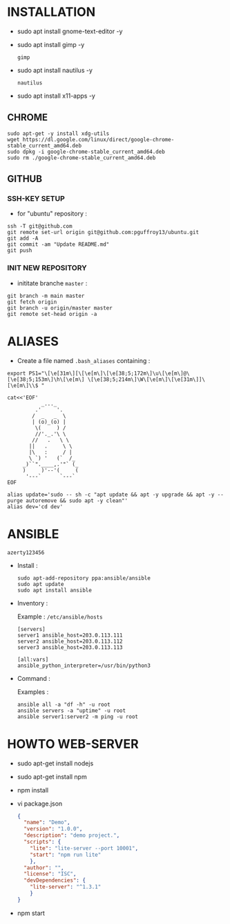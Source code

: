 # INSTALLATION 

- sudo apt install gnome-text-editor -y
- sudo apt install gimp -y

  ```
  gimp
  ```
- sudo apt install nautilus -y
  ```
  nautilus
  ```
- sudo apt install x11-apps -y

## CHROME

```
sudo apt-get -y install xdg-utils
wget https://dl.google.com/linux/direct/google-chrome-stable_current_amd64.deb
sudo dpkg -i google-chrome-stable_current_amd64.deb
sudo rm ./google-chrome-stable_current_amd64.deb
```

## GITHUB 

### SSH-KEY SETUP

- for "ubuntu" repository : 

```shell
ssh -T git@github.com
git remote set-url origin git@github.com:pguffroy13/ubuntu.git
git add -A
git commit -am "Update README.md"
git push
```

### INIT NEW REPOSITORY

- inititate branche ``master`` :

```shell
git branch -m main master
git fetch origin
git branch -u origin/master master
git remote set-head origin -a
```

# ALIASES

- Create a file named ``.bash_aliases`` containing :

```shell
export PS1="\[\e[31m\][\[\e[m\]\[\e[38;5;172m\]\u\[\e[m\]@\[\e[38;5;153m\]\h\[\e[m\] \[\e[38;5;214m\]\W\[\e[m\]\[\e[31m\]]\[\e[m\]\\$ "

cat<<'EOF'
           _..._
         .'     '.
        /  _   _  \
        | (o)_(o) |
         \(     ) /
         //'._.'\ \
        //   .   \ \
       ||   .     \ \
       |\   :     / |
       \ `) '   (`  /_
     _)``".____,.'"` (_
     )     )'--'(     (
      '---`      `---`
EOF

alias update='sudo -- sh -c "apt update && apt -y upgrade && apt -y --purge autoremove && sudo apt -y clean"'
alias dev='cd dev'
```

# ANSIBLE 

``azerty123456``

- Install :

  ```shell
  sudo apt-add-repository ppa:ansible/ansible
  sudo apt update
  sudo apt install ansible 
  ```

- Inventory :

  Example : ``/etc/ansible/hosts``

  ```
  [servers]
  server1 ansible_host=203.0.113.111
  server2 ansible_host=203.0.113.112
  server3 ansible_host=203.0.113.113
  
  [all:vars]
  ansible_python_interpreter=/usr/bin/python3
  ```

- Command :
  
  Examples :

  ```shell
  ansible all -a "df -h" -u root
  ansible servers -a "uptime" -u root
  ansible server1:server2 -m ping -u root
  ```

# HOWTO WEB-SERVER

- sudo apt-get install nodejs
- sudo apt-get install npm
- npm install

- vi package.json
  ```json
  {
    "name": "Demo",
    "version": "1.0.0",
    "description": "demo project.",
    "scripts": {
      "lite": "lite-server --port 10001",
      "start": "npm run lite"
      },
    "author": "",
    "license": "ISC",
    "devDependencies": {
      "lite-server": "^1.3.1"
      }
  }
  ```

- npm start 

